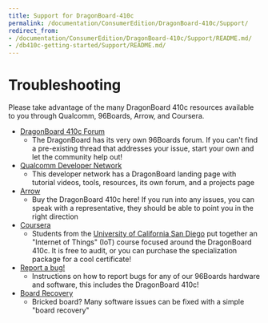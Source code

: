 ```yaml
---
title: Support for DragonBoard-410c
permalink: /documentation/ConsumerEdition/DragonBoard-410c/Support/
redirect_from:
- /documentation/ConsumerEdition/DragonBoard-410c/Support/README.md/
- /db410c-getting-started/Support/README.md/
---
```

# Troubleshooting

Please take advantage of the many DragonBoard 410c resources available to you through Qualcomm, 96Boards, Arrow, and Coursera.

- [DragonBoard 410c Forum](http://www.96boards.org/forums/forum/products/dragonboard410c/)
   - The DragonBoard has its very own 96Boards forum. If you can't find a pre-existing thread that addresses your issue, start your own and let the community help out!
- [Qualcomm Developer Network](https://developer.qualcomm.com/hardware/dragonboard-410c)
   - This developer network has a DragonBoard landing page with tutorial videos, tools, resources, its own forum, and a projects page
- [Arrow](https://www.arrow.com)
   - Buy the DragonBoard 410c here! If you run into any issues, you can speak with a representative, they should be able to point you in the right direction
- [Coursera](https://www.coursera.org/specializations/internet-of-things)
   - Students from the [University of California San Diego](https://ucsd.edu/) put together an "Internet of Things" (IoT) course focused around the DragonBoard 410c. It is free to audit, or you can purchase the specialization package for a cool certificate!
- [Report a bug!](../../../Extras/Report_a_bug.md)
   - Instructions on how to report bugs for any of our 96Boards hardware and software, this includes the DragonBoard 410c!
- [Board Recovery](../Installation/BoardRecovery.md)
   - Bricked board? Many software issues can be fixed with a simple "board recovery"
